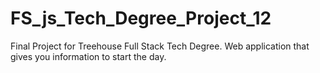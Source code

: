 # FS_js_Tech_Degree_Project_12
Final Project for Treehouse Full Stack Tech Degree. Web application that gives you information to start the day. 
